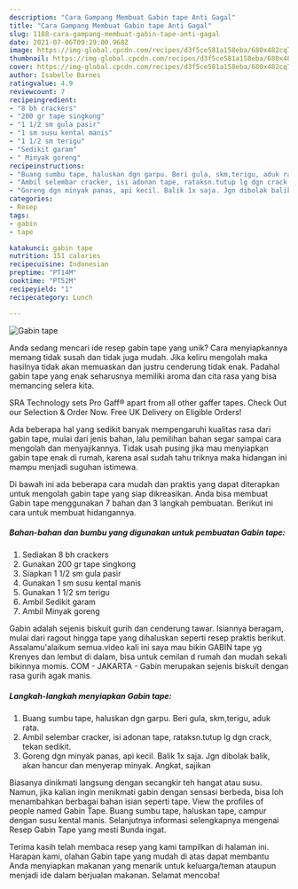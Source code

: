 ```yaml
---
description: "Cara Gampang Membuat Gabin tape Anti Gagal"
title: "Cara Gampang Membuat Gabin tape Anti Gagal"
slug: 1188-cara-gampang-membuat-gabin-tape-anti-gagal
date: 2021-07-06T09:29:00.968Z
image: https://img-global.cpcdn.com/recipes/d3f5ce581a158eba/680x482cq70/gabin-tape-foto-resep-utama.jpg
thumbnail: https://img-global.cpcdn.com/recipes/d3f5ce581a158eba/680x482cq70/gabin-tape-foto-resep-utama.jpg
cover: https://img-global.cpcdn.com/recipes/d3f5ce581a158eba/680x482cq70/gabin-tape-foto-resep-utama.jpg
author: Isabelle Barnes
ratingvalue: 4.9
reviewcount: 7
recipeingredient:
- "8 bh crackers"
- "200 gr tape singkong"
- "1 1/2 sm gula pasir"
- "1 sm susu kental manis"
- "1 1/2 sm terigu"
- "Sedikit garam"
- " Minyak goreng"
recipeinstructions:
- "Buang sumbu tape, haluskan dgn garpu. Beri gula, skm,terigu, aduk rata."
- "Ambil selembar cracker, isi adonan tape, rataksn.tutup lg dgn crack, tekan sedikit."
- "Goreng dgn minyak panas, api kecil. Balik 1x saja. Jgn dibolak balik, akan hancur dan menyerap minyak. Angkat, sajikan"
categories:
- Resep
tags:
- gabin
- tape

katakunci: gabin tape 
nutrition: 151 calories
recipecuisine: Indonesian
preptime: "PT14M"
cooktime: "PT52M"
recipeyield: "1"
recipecategory: Lunch

---
```



![Gabin tape](https://img-global.cpcdn.com/recipes/d3f5ce581a158eba/680x482cq70/gabin-tape-foto-resep-utama.jpg)

Anda sedang mencari ide resep gabin tape yang unik? Cara menyiapkannya memang tidak susah dan tidak juga mudah. Jika keliru mengolah maka hasilnya tidak akan memuaskan dan justru cenderung tidak enak. Padahal gabin tape yang enak seharusnya memiliki aroma dan cita rasa yang bisa memancing selera kita.

SRA Technology sets Pro Gaff® apart from all other gaffer tapes. Check Out our Selection &amp; Order Now. Free UK Delivery on Eligible Orders!

Ada beberapa hal yang sedikit banyak mempengaruhi kualitas rasa dari gabin tape, mulai dari jenis bahan, lalu pemilihan bahan segar sampai cara mengolah dan menyajikannya. Tidak usah pusing jika mau menyiapkan gabin tape enak di rumah, karena asal sudah tahu triknya maka hidangan ini mampu menjadi suguhan istimewa.


Di bawah ini ada beberapa cara mudah dan praktis yang dapat diterapkan untuk mengolah gabin tape yang siap dikreasikan. Anda bisa membuat Gabin tape menggunakan 7 bahan dan 3 langkah pembuatan. Berikut ini cara untuk membuat hidangannya.

<!--inarticleads1-->

##### Bahan-bahan dan bumbu yang digunakan untuk pembuatan Gabin tape:

1. Sediakan 8 bh crackers
1. Gunakan 200 gr tape singkong
1. Siapkan 1 1/2 sm gula pasir
1. Gunakan 1 sm susu kental manis
1. Gunakan 1 1/2 sm terigu
1. Ambil Sedikit garam
1. Ambil  Minyak goreng


Gabin adalah sejenis biskuit gurih dan cenderung tawar. Isiannya beragam, mulai dari ragout hingga tape yang dihaluskan seperti resep praktis berikut. Assalamu&#39;alaikum semua.video kali ini saya mau bikin GABIN tape yg Krenyes dan lembut di dalam, bisa untuk cemilan d rumah dan mudah sekali bikinnya momis. COM - JAKARTA - Gabin merupakan sejenis biskuit dengan rasa gurih agak manis. 

<!--inarticleads2-->

##### Langkah-langkah menyiapkan Gabin tape:

1. Buang sumbu tape, haluskan dgn garpu. Beri gula, skm,terigu, aduk rata.
1. Ambil selembar cracker, isi adonan tape, rataksn.tutup lg dgn crack, tekan sedikit.
1. Goreng dgn minyak panas, api kecil. Balik 1x saja. Jgn dibolak balik, akan hancur dan menyerap minyak. Angkat, sajikan


Biasanya dinikmati langsung dengan secangkir teh hangat atau susu. Namun, jika kalian ingin menikmati gabin dengan sensasi berbeda, bisa loh menambahkan berbagai bahan isian seperti tape. View the profiles of people named Gabin Tape. Buang sumbu tape, haluskan tape, campur dengan susu kental manis. Selanjutnya informasi selengkapnya mengenai Resep Gabin Tape yang mesti Bunda ingat. 

Terima kasih telah membaca resep yang kami tampilkan di halaman ini. Harapan kami, olahan Gabin tape yang mudah di atas dapat membantu Anda menyiapkan makanan yang menarik untuk keluarga/teman ataupun menjadi ide dalam berjualan makanan. Selamat mencoba!

